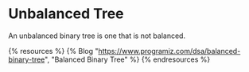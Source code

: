 # Unbalanced Tree

An unbalanced binary tree is one that is not balanced.

{% resources %}
  {% Blog "https://www.programiz.com/dsa/balanced-binary-tree", "Balanced Binary Tree" %}
{% endresources %}
